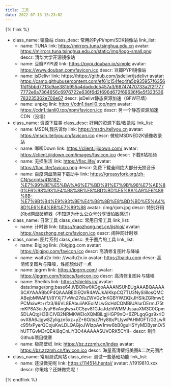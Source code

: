 ```yaml
---
title: 工具
date: 2022-07-13 15:23:02
---
```

{% flink %}
- class_name: 镜像站
  class_desc: 常用的PyPi/npm/SDK镜像站
  link_list:
  - name: TUNA
    link: https://mirrors.tuna.tsinghua.edu.cn
    avatar: https://mirrors.tuna.tsinghua.edu.cn/static/img/logo-small.png
    descr: 清华大学开源镜像站
  - name: 豆瓣PYPI源
    link: https://pypi.douban.io/simple
    avatar: https://www.douban.com/favicon.ico
    descr: 豆瓣PYPI镜像站
  - name: jsDelivr
    link: https://https://github.com/jsdelivr/jsdelivr
    avatar: https://camo.githubusercontent.com/ef61c154fec4fa5b935957f63561fd15bbd7713c9ae381b955a4dadcdc5457a3/68747470733a2f2f7777772e6a7364656c6976722e636f6d2f696d672f69636f6e5f323536783235362e706e67
    descr: jsDelivr静态资源加速（GFW已墙）
  - name: unpkg
    link: https://cdn1.tianli0.top/npm
    avatar: https://cdn1.tianli0.top/npm/favicon.ico
    descr: 另一个静态资源加速CDN（没墙）
- class_name: 资源下载类
  class_desc: 好用的资源下载/收录站
  link_list:
  - name: MSDN,我告诉你
    link: https://msdn.itellyou.cn
    avatar: https://msdn.itellyou.cn/favicon.ico
    descr: 微软MSDNED2K镜像收录站
  - name: 唧唧Down
    link: https://client.jijidown.com/
    avatar: https://client.jijidown.com/images/favicon.ico
    descr: 下载B站视频
  - name: 无损生活
    link: https://flac.life/
    avatar: https://flac.life/favicon.png
    descr: 免费下载全网绝大部分无损音乐
  - name: 百度网盘简易下载助手
    link: https://greasyfork.org/zh-CN/scripts/418182-%E7%99%BE%E5%BA%A6%E7%BD%91%E7%9B%98%E7%AE%80%E6%98%93%E4%B8%8B%E8%BD%BD%E5%8A%A9%E6%89%8B-%E7%9B%B4%E9%93%BE%E4%B8%8B%E8%BD%BD%E5%A4%8D%E6%B4%BB%E7%89%88
    avatar: /img/rjxm.jpg
    descr: 特别好用的bd网盘破解器（不知道为什么公众号分享很怕敏感词）
- class_name: 日常工具
  class_desc: 常用日常工具
  link_list:
  - name: 计时器
    link: https://naozhong.net.cn/jishiqi/
    avatar: https://naozhong.net.cn/favicon.ico
    descr: 闹钟网计时器
- class_name: 图片系列
  class_desc: 关于图片的工具
  link_list:
  - name: Bigjpg
    link: //bigjpg.com
    avatar: https://bigjpg.com/favicon.ico
    descr: 高清修复图片与降噪
  - name: waifu2x
    link: //waifu2x.io
    avatar: https://baidu.com
    descr: 高清修复图片与降噪，性能貌似好一点
  - name: jpgrm
    link: https://jpgrm.com/
    avatar: https://jpgrm.com/htdocs/favicon.ico
    descr: 高清修复图片与降噪
  - name: Sheilds
    link: https://shields.io/
    avatar: data:image/png;base64,iVBORw0KGgoAAAANSUhEUgAAABQAAAASCAYAAABb0P4QAAABE0lEQVR4AWJkAIKkpCQ7TU3NySIiIlosQMCABejbMWAFf//8YXj77vWn27duZWVGz1nKGBYWZiQkJHSIkZGRmwEPCMxiwAt+/fz3/86VL8EAbuiiAKEoiMLwGcHdCQMBiUAlurDErmJ75tmKP8A3oiJyuF6vAxglws+0C5pv81GJaJdzhlWMMJssaaXM3C0CpmSDLAQtgH3BiCIVB2NRMKWEIoXQMBiLgjHGP9nQ+6ZPLgqGgs9xriDovX8A6Jjgw8ZyIigzn5xz+yZ+6O/tsz7Hy8tb/PLlywPAHMOFT/G3LwRc95fxPyerQCojuKwLDLQAGjoJWIzpAw1mw6bB0guHSYyMDBysnO/5hUTTGvM3rQEAI8qCnLiY3O4AAAAASUVORK5CYII=
    descr: 制作Github项目徽章
  - name: 极简壁纸
    link: https://bz.zzzmh.cn/index
    avatar: https://bz.zzzmh.cn/favicon.ico
    descr: 海量高清壁纸美图&二次元图片
- class_name: 常用测试网站
  class_desc: 测试一些基础功能
  link_list:
  - name: 还没做完呢
    link: https://114514.hentai/
    avatar: //1919810.xxx
    descr: 你瞅啥？还妹做完呢！

{% endflink %}
